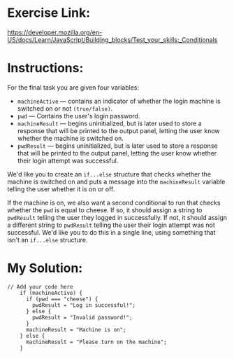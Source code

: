 # Exercise Link:<br>
https://developer.mozilla.org/en-US/docs/Learn/JavaScript/Building_blocks/Test_your_skills:_Conditionals<br>

# Instructions:<br>
For the final task you are given four variables:<br>

* `machineActive` — contains an indicator of whether the login machine is switched on or not `(true/false)`.<br>
* `pwd` — Contains the user's login password.<br>
* `machineResult` — begins uninitialized, but is later used to store a response that will be printed to the output panel, letting the user know whether the machine is switched on.<br>
* `pwdResult` — begins uninitialized, but is later used to store a response that will be printed to the output panel, letting the user know whether their login attempt was successful.<br>

We'd like you to create an `if...else` structure that checks whether the machine is switched on and puts a message into the `machineResult` variable telling the user whether it is on or off.<br>

If the machine is on, we also want a second conditional to run that checks whether the `pwd` is equal to cheese. If so, it should assign a string to `pwdResult` telling the user they logged in successfully. If not, it should assign a different string to `pwdResult` telling the user their login attempt was not successful. We'd like you to do this in a single line, using something that isn't an `if...else` structure.<br>

# My Solution:
```
// Add your code here
    if (machineActive) {
      if (pwd === "cheese") {
        pwdResult = "Log in successful!";
      } else {
        pwdResult = "Invalid password!";
      }
      machineResult = "Machine is on";
    } else {
      machineResult = "Please turn on the machine";
    }
```
